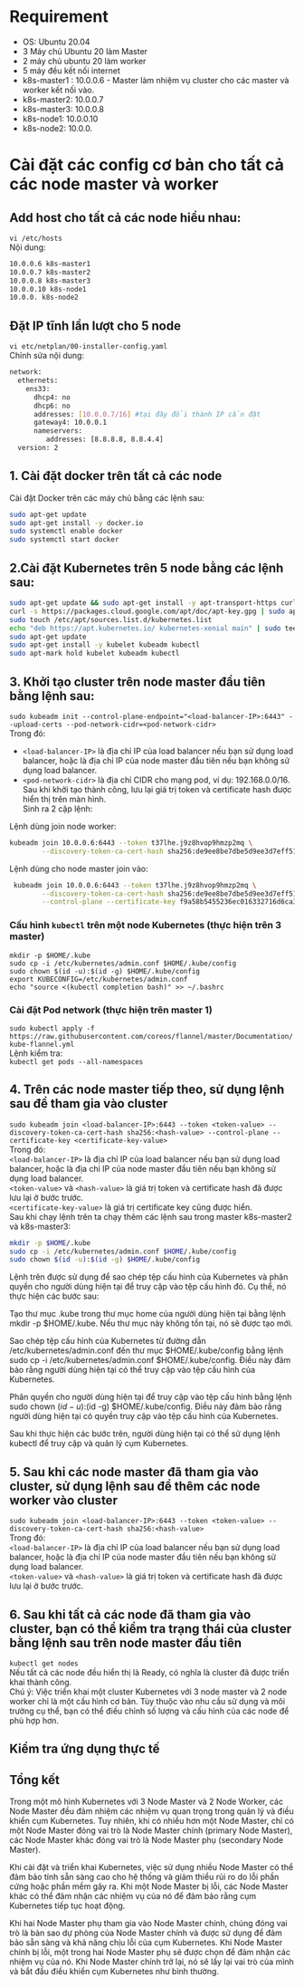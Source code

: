# Requirement
- OS: Ubuntu 20.04  
- 3 Máy chủ Ubuntu 20 làm Master  
- 2 máy chủ ubuntu 20 làm worker  
- 5 máy đều kết nối internet  
- k8s-master1 : 10.0.0.6 - Master làm nhiệm vụ cluster cho các master và worker kết nối vào.  
- k8s-master2: 10.0.0.7  
- k8s-master3: 10.0.0.8  
- k8s-node1: 10.0.0.10  
- k8s-node2: 10.0.0.  
# Cài đặt các config cơ bản cho tất cả các node master và worker
## Add host cho tất cả các node hiểu nhau:  
`vi /etc/hosts`  
Nội dung:  
```sh
10.0.0.6 k8s-master1
10.0.0.7 k8s-master2
10.0.0.8 k8s-master3
10.0.0.10 k8s-node1
10.0.0. k8s-node2
```
## Đặt IP tĩnh lần lượt cho 5 node
`vi etc/netplan/00-installer-config.yaml`  
Chỉnh sửa nội dung:  
```sh
network:
  ethernets:
    ens33:
      dhcp4: no
      dhcp6: no
      addresses: [10.0.0.7/16] #tại đây đổi thành IP cần đặt
      gateway4: 10.0.0.1
      nameservers:
         addresses: [8.8.8.8, 8.8.4.4]
  version: 2
```
## 1. Cài đặt docker trên tất cả các node
Cài đặt Docker trên các máy chủ bằng các lệnh sau:  
```sh
sudo apt-get update
sudo apt-get install -y docker.io
sudo systemctl enable docker
sudo systemctl start docker

```
## 2.Cài đặt Kubernetes trên 5 node bằng các lệnh sau:
```sh
sudo apt-get update && sudo apt-get install -y apt-transport-https curl
curl -s https://packages.cloud.google.com/apt/doc/apt-key.gpg | sudo apt-key add -
sudo touch /etc/apt/sources.list.d/kubernetes.list 
echo "deb https://apt.kubernetes.io/ kubernetes-xenial main" | sudo tee -a /etc/apt/sources.list.d/kubernetes.list 
sudo apt-get update 
sudo apt-get install -y kubelet kubeadm kubectl
sudo apt-mark hold kubelet kubeadm kubectl
```
## 3. Khởi tạo cluster trên node master đầu tiên bằng lệnh sau:
`sudo kubeadm init --control-plane-endpoint="<load-balancer-IP>:6443" --upload-certs --pod-network-cidr=<pod-network-cidr>`  
Trong đó:
- `<load-balancer-IP>` là địa chỉ IP của load balancer nếu bạn sử dụng load balancer, hoặc là địa chỉ IP của node master đầu tiên nếu bạn không sử dụng load balancer. 
- `<pod-network-cidr>` là địa chỉ CIDR cho mạng pod, ví dụ: 192.168.0.0/16.  
Sau khi khởi tạo thành công, lưu lại giá trị token và certificate hash được hiển thị trên màn hình.  
Sinh ra 2 cặp lệnh:  

Lệnh dùng join node worker:  
```sh
kubeadm join 10.0.0.6:6443 --token t37lhe.j9z8hvop9hmzp2mq \
        --discovery-token-ca-cert-hash sha256:de9ee8be7dbe5d9ee3d7eff51b03e10f51d445de1ed7ced415d7b70d82a9581e
```
Lệnh dùng cho node master join vào:  
```sh
 kubeadm join 10.0.0.6:6443 --token t37lhe.j9z8hvop9hmzp2mq \
        --discovery-token-ca-cert-hash sha256:de9ee8be7dbe5d9ee3d7eff51b03e10f51d445de1ed7ced415d7b70d82a9581e \
        --control-plane --certificate-key f9a58b5455236ec016332716d6ca317d30c3eddb6e420664d613933794969005
```
### Cấu hình `kubectl` trên một node Kubernetes (thực hiện trên 3 master)
`mkdir -p $HOME/.kube`  
`sudo cp -i /etc/kubernetes/admin.conf $HOME/.kube/config`  
`sudo chown $(id -u):$(id -g) $HOME/.kube/config`  
`export KUBECONFIG=/etc/kubernetes/admin.conf`  
`echo "source <(kubectl completion bash)" >> ~/.bashrc`  
### Cài đặt Pod network (thực hiện trên master 1)
`sudo kubectl apply -f https://raw.githubusercontent.com/coreos/flannel/master/Documentation/kube-flannel.yml`  
Lệnh kiểm tra:  
`kubectl get pods --all-namespaces`
## 4. Trên các node master tiếp theo, sử dụng lệnh sau để tham gia vào cluster
`sudo kubeadm join <load-balancer-IP>:6443 --token <token-value> --discovery-token-ca-cert-hash sha256:<hash-value> --control-plane --certificate-key <certificate-key-value>`  
Trong đó:  
`<load-balancer-IP>` là địa chỉ IP của load balancer nếu bạn sử dụng load balancer, hoặc là địa chỉ IP của node master đầu tiên nếu bạn không sử dụng load balancer.  
`<token-value>` và `<hash-value>` là giá trị token và certificate hash đã được lưu lại ở bước trước.  
`<certificate-key-value>` là giá trị certificate key cũng được hiển.  
Sau khi chạy lệnh trên ta chạy thêm các lệnh sau trong master k8s-master2 và k8s-master3:  
```sh
mkdir -p $HOME/.kube
sudo cp -i /etc/kubernetes/admin.conf $HOME/.kube/config
sudo chown $(id -u):$(id -g) $HOME/.kube/config
```
Lệnh trên được sử dụng để sao chép tệp cấu hình của Kubernetes và phân quyền cho người dùng hiện tại để truy cập vào tệp cấu hình đó. Cụ thể, nó thực hiện các bước sau:

Tạo thư mục .kube trong thư mục home của người dùng hiện tại bằng lệnh mkdir -p $HOME/.kube. Nếu thư mục này không tồn tại, nó sẽ được tạo mới.

Sao chép tệp cấu hình của Kubernetes từ đường dẫn /etc/kubernetes/admin.conf đến thư mục $HOME/.kube/config bằng lệnh sudo cp -i /etc/kubernetes/admin.conf $HOME/.kube/config. Điều này đảm bảo rằng người dùng hiện tại có thể truy cập vào tệp cấu hình của Kubernetes.

Phân quyền cho người dùng hiện tại để truy cập vào tệp cấu hình bằng lệnh sudo chown $(id -u):$(id -g) $HOME/.kube/config. Điều này đảm bảo rằng người dùng hiện tại có quyền truy cập vào tệp cấu hình của Kubernetes.

Sau khi thực hiện các bước trên, người dùng hiện tại có thể sử dụng lệnh kubectl để truy cập và quản lý cụm Kubernetes.
## 5. Sau khi các node master đã tham gia vào cluster, sử dụng lệnh sau để thêm các node worker vào cluster
`sudo kubeadm join <load-balancer-IP>:6443 --token <token-value> --discovery-token-ca-cert-hash sha256:<hash-value>`  
Trong đó:  
`<load-balancer-IP>` là địa chỉ IP của load balancer nếu bạn sử dụng load balancer, hoặc là địa chỉ IP của node master đầu tiên nếu bạn không sử dụng load balancer.  
`<token-value>` và `<hash-value>` là giá trị token và certificate hash đã được lưu lại ở bước trước.  
## 6. Sau khi tất cả các node đã tham gia vào cluster, bạn có thể kiểm tra trạng thái của cluster bằng lệnh sau trên node master đầu tiên
`kubectl get nodes`  
Nếu tất cả các node đều hiển thị là Ready, có nghĩa là cluster đã được triển khai thành công.  
Chú ý: Việc triển khai một cluster Kubernetes với 3 node master và 2 node worker chỉ là một cấu hình cơ bản. Tùy thuộc vào nhu cầu sử dụng và môi trường cụ thể, bạn có thể điều chỉnh số lượng và cấu hình của các node để phù hợp hơn.
## Kiểm tra ứng dụng thực tế


## Tổng kết
Trong một mô hình Kubernetes với 3 Node Master và 2 Node Worker, các Node Master đều đảm nhiệm các nhiệm vụ quan trọng trong quản lý và điều khiển cụm Kubernetes. Tuy nhiên, khi có nhiều hơn một Node Master, chỉ có một Node Master đóng vai trò là Node Master chính (primary Node Master), các Node Master khác đóng vai trò là Node Master phụ (secondary Node Master).

Khi cài đặt và triển khai Kubernetes, việc sử dụng nhiều Node Master có thể đảm bảo tính sẵn sàng cao cho hệ thống và giảm thiểu rủi ro do lỗi phần cứng hoặc phần mềm gây ra. Khi một Node Master bị lỗi, các Node Master khác có thể đảm nhận các nhiệm vụ của nó để đảm bảo rằng cụm Kubernetes tiếp tục hoạt động.

Khi hai Node Master phụ tham gia vào Node Master chính, chúng đóng vai trò là bản sao dự phòng của Node Master chính và được sử dụng để đảm bảo sẵn sàng và khả năng chịu lỗi của cụm Kubernetes. Khi Node Master chính bị lỗi, một trong hai Node Master phụ sẽ được chọn để đảm nhận các nhiệm vụ của nó. Khi Node Master chính trở lại, nó sẽ lấy lại vai trò của mình và bắt đầu điều khiển cụm Kubernetes như bình thường.

